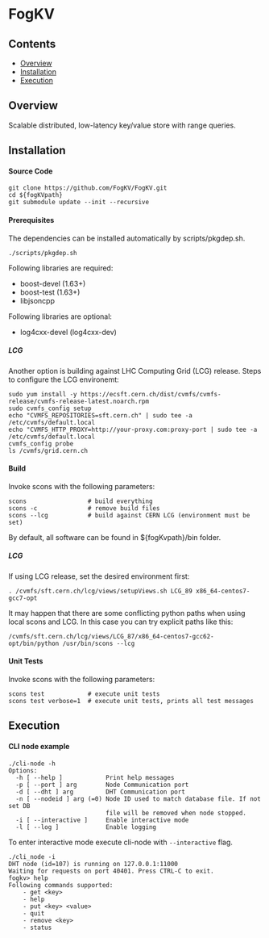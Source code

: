 # FogKV

## Contents

<ul>
<li><a href="#overview">Overview</a></li>
<li><a href="#installation">Installation</a></li>
<li><a href="#execution">Execution</a></li>
</ul>

<a name="overview"></a>
Overview
--------
Scalable distributed, low-latency key/value store with range queries.

<a name="installation"></a>
## Installation

#### Source Code
```
git clone https://github.com/FogKV/FogKV.git
cd ${fogKVpath}
git submodule update --init --recursive
```

#### Prerequisites

The dependencies can be installed automatically by scripts/pkgdep.sh.
```
./scripts/pkgdep.sh
```
Following libraries are required:
<ul>
<li>boost-devel (1.63+)</li>
<li>boost-test (1.63+)</li>
<li>libjsoncpp</li>
</ul>
Following libraries are optional:
<ul>
<li>log4cxx-devel (log4cxx-dev)</li>
</ul>

##### LCG

Another option is building against LHC Computing Grid (LCG) release. Steps to configure the LCG environemt:
```
sudo yum install -y https://ecsft.cern.ch/dist/cvmfs/cvmfs-release/cvmfs-release-latest.noarch.rpm
sudo cvmfs_config setup
echo "CVMFS_REPOSITORIES=sft.cern.ch" | sudo tee -a /etc/cvmfs/default.local
echo "CVMFS_HTTP_PROXY=http://your-proxy.com:proxy-port | sudo tee -a /etc/cvmfs/default.local
cvmfs_config probe
ls /cvmfs/grid.cern.ch

```

#### Build

Invoke scons with the following parameters:

```
scons                 # build everything
scons -c              # remove build files
scons --lcg           # build against CERN LCG (environment must be set)
```
By default, all software can be found in ${fogKvpath}/bin folder.

##### LCG
If using LCG release, set the desired environment first:
```
. /cvmfs/sft.cern.ch/lcg/views/setupViews.sh LCG_89 x86_64-centos7-gcc7-opt
```
It may happen that there are some conflicting python paths when using local scons and LCG. In this case you can try explicit paths like this:
```
/cvmfs/sft.cern.ch/lcg/views/LCG_87/x86_64-centos7-gcc62-opt/bin/python /usr/bin/scons --lcg
```

#### Unit Tests

Invoke scons with the following parameters:
```
scons test            # execute unit tests
scons test verbose=1  # execute unit tests, prints all test messages
```

<a name="execution"></a>
## Execution

#### CLI node example 
```
./cli-node -h
Options:
  -h [ --help ]            Print help messages
  -p [ --port ] arg        Node Communication port
  -d [ --dht ] arg         DHT Communication port
  -n [ --nodeid ] arg (=0) Node ID used to match database file. If not set DB 
                           file will be removed when node stopped.
  -i [ --interactive ]     Enable interactive mode
  -l [ --log ]             Enable logging
```

To enter interactive mode execute cli-node with `--interactive` flag.

```
./cli_node -i
DHT node (id=107) is running on 127.0.0.1:11000
Waiting for requests on port 40401. Press CTRL-C to exit.
fogkv> help
Following commands supported:
	- get <key>
	- help
	- put <key> <value>
	- quit
	- remove <key>
	- status

```

